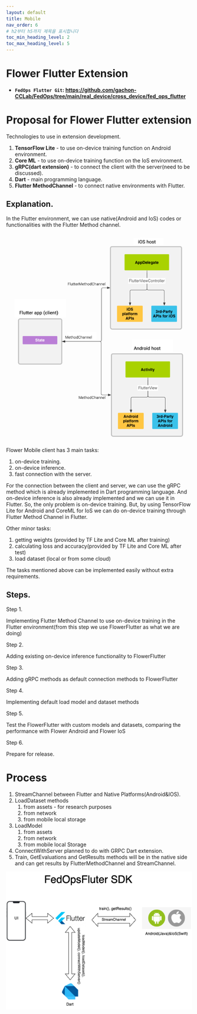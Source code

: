 ```yaml
---
layout: default
title: Mobile
nav_order: 6
# h2부터 h5까지 제목을 표시합니다
toc_min_heading_level: 2
toc_max_heading_level: 5
---
```


# Flower Flutter Extension
- **`FedOps Flutter Git`: https://github.com/gachon-CCLab/FedOps/tree/main/real_device/cross_device/fed_ops_flutter**

# Proposal for Flower Flutter extension

Technologies to use in extension development.

1. **TensorFlow Lite** - to use on-device training function on Android environment.
2. **Core ML** - to use on-device training function on the IoS environment.
3. **gRPC(dart extension)** - to connect the client with the server(need to be discussed).
4. **Dart** - main programming language.
5. **Flutter MethodChannel** - to connect native environments with Flutter.

## Explanation.

In the Flutter environment, we can use native(Android and IoS) codes or functionalities with the Flutter Method channel. 

 

![Flutter App](./img/Flutter_App.png)


Flower Mobile client has 3 main tasks:

1. on-device training.
2. on-device inference.
3. fast connection with the server.

For the connection between the client and server, we can use the gRPC method which is already implemented in Dart programming language. And on-device inference is also already implemented and we can use it in Flutter. So, the only problem is on-device training. But, by using TensorFlow Lite for Android and CoreML for IoS we can do on-device training through Flutter Method Channel in Flutter.

Other minor tasks:

1. getting weights (provided by TF Lite and Core ML after training)
2. calculating loss and accuracy(provided by TF Lite and Core ML after test)
3. load dataset (local or from some cloud)

The tasks mentioned above can be implemented easily without extra requirements.

## Steps.

Step 1.

Implementing Flutter Method Channel to use on-device training in the Flutter environment(from this step we use FlowerFlutter as what we are doing)

Step 2. 

Adding existing on-device inference functionality to FlowerFlutter 

Step 3.

Adding gRPC methods as default connection methods to FlowerFlutter

Step 4.

Implementing default load model and dataset methods 

Step 5.

Test the FlowerFlutter with custom models and datasets, comparing the performance with Flower Android and Flower IoS

Step 6. 

Prepare for release. 

# Process

1. StreamChannel between Flutter and Native Platforms(Android&IOS).
2. LoadDataset methods 
    1. from assets - for research purposes
    2. from network
    3. from mobile local storage
3. LoadModel
    1. from assets
    2. from network
    3. from mobile local Storage
4. ConnectWithServer planned to do with GRPC Dart extension.
5. Train, GetEvaluations and GetResults methods will be in the native side and can get results by FlutterMethodChannel and StreamChannel. 
    
![FedOps Flutter SDK](./img/FedOps_Fluter_SDK.png)